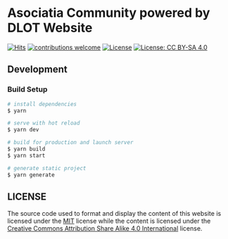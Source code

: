 # Asociatia Community powered by DLOT Website
[![Hits][hits-src]][hits-href]
[![contributions welcome][contributions-welcome-src]][contributions-welcome-href]
[![License][code-license-src]][code-license-href]
[![License: CC BY-SA 4.0][content-license-src]][content-license-href]


## Development

### Build Setup

```sh
# install dependencies
$ yarn

# serve with hot reload
$ yarn dev

# build for production and launch server
$ yarn build
$ yarn start

# generate static project
$ yarn generate
```

## LICENSE
The source code used to format and display the content of this website is licensed under the [MIT](LICENSE.md) license while the content is licensed under the [Creative Commons Attribution Share Alike 4.0 International](https://creativecommons.org/licenses/by-sa/4.0/) license.

[code-license-src]: https://img.shields.io/npm/l/@nuxt/content.svg
[code-license-href]: ./LICENSE.md

[content-license-src]: https://img.shields.io/badge/License-CC%20BY--SA%204.0-lightgrey.svg
[content-license-href]: https://creativecommons.org/licenses/by-sa/4.0/

[contributions-welcome-src]: https://img.shields.io/badge/contributions-welcome-brightgreen.svg?style=flat
[contributions-welcome-href]: https://github.com/communitypoweredbydlot/community-website/issues

[hits-src]: https://hits.seeyoufarm.com/api/count/incr/badge.svg?url=https%3A%2F%2Fgithub.com%2Fcommunitypoweredbydlot%2Fcommunity-website&count_bg=%2379C83D&title_bg=%23555555&icon=&icon_color=%23E7E7E7&title=hits&edge_flat=false
[hits-href]: https://hits.seeyoufarm.com
